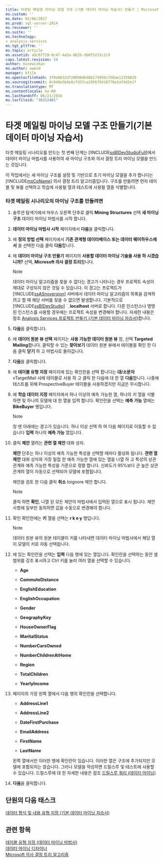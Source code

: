 ```yaml
---
title: 타겟된 메일링 마이닝 모델 구조 (기본 데이터 마이닝 자습서) 만들기 | Microsoft Docs
ms.custom: ''
ms.date: 03/06/2017
ms.prod: sql-server-2014
ms.reviewer: ''
ms.suite: ''
ms.technology:
- analysis-services
ms.tgt_pltfrm: ''
ms.topic: article
ms.assetid: a9c67f29-0c47-4a5a-862b-db0f5213c2c9
caps.latest.revision: 54
author: minewiskan
ms.author: owend
manager: kfile
ms.openlocfilehash: 3f0a8632df2009846d8b17d956c750ae12356829
ms.sourcegitcommit: 8c040e5b4e8c7d37ca295679410770a1af4d2e1f
ms.translationtype: MT
ms.contentlocale: ko-KR
ms.lasthandoff: 06/21/2018
ms.locfileid: "36312481"
---
```

# <a name="creating-a-targeted-mailing-mining-model-structure-basic-data-mining-tutorial"></a>타겟 메일링 마이닝 모델 구조 만들기(기본 데이터 마이닝 자습서)
  타겟 메일링 시나리오를 만드는 첫 번째 단계는 [!INCLUDE[ssBIDevStudioFull](../includes/ssbidevstudiofull-md.md)]에서 데이터 마이닝 마법사를 사용하여 새 마이닝 구조와 의사 결정 트리 마이닝 모델을 만드는 것입니다.  
  
 이 작업에서는 새 마이닝 구조를 설정 및 기반으로 초기 마이닝 모델을 추가 합니다는 [!INCLUDE[msCoName](../includes/msconame-md.md)] 의사 결정 트리 알고리즘입니다. 구조를 만들려면 먼저 테이블 및 뷰를 선택하고 학습에 사용될 열과 테스트에 사용될 열을 식별합니다.  
  
### <a name="to-create-a-mining-structure-for-the-targeted-mailing-scenario"></a>타겟 메일링 시나리오의 마이닝 구조를 만들려면  
  
1.  솔루션 탐색기에서 마우스 오른쪽 단추로 클릭 **Mining Structures** 선택 **새 마이닝 구조** 데이터 마이닝 마법사를 시작 합니다.  
  
2.  **데이터 마이닝 마법사 시작** 페이지에서 **다음**을 클릭합니다.  
  
3.  에 **정의 방법 선택** 페이지에서 **기존 관계형 데이터베이스 또는 데이터 웨어하우스에서** 을 선택한 다음 클릭 **다음**합니다.  
  
4.  에 **데이터 마이닝 구조 만들기** 페이지의 **사용할 데이터 마이닝 기술을 사용 하 시겠습니까?** 선택, **Microsoft 의사 결정 트리**합니다.  
  
    > [!NOTE]  
    >  데이터 마이닝 알고리즘을 찾을 수 없다는 경고가 나타나는 경우 프로젝트 속성이 제대로 구성되지 않은 것일 수 있습니다. 이 경고는 프로젝트가 [!INCLUDE[ssASnoversion](../includes/ssasnoversion-md.md)] 서버에서 데이터 마이닝 알고리즘의 목록을 검색하려고 할 때 해당 서버를 찾을 수 없으면 발생합니다. 기본적으로 [!INCLUDE[ssBIDevStudio](../includes/ssbidevstudio-md.md)] ´ ֲ **localhost** 서버로 합니다. 다른 인스턴스나 명명된 인스턴스를 사용할 경우에는 프로젝트 속성을 변경해야 합니다. 자세한 내용은 참조 [Analysis Services 프로젝트 만들기 &#40;기본 데이터 마이닝 자습서&#41;](../../2014/tutorials/creating-an-analysis-services-project-basic-data-mining-tutorial.md)합니다.  
  
5.  **다음**을 클릭합니다.  
  
6.  에 **데이터 원본 뷰 선택** 페이지는 **사용 가능한 데이터 원본 뷰** 창, 선택 **Targeted Mailing**합니다. 클릭할 수 있는 **찾아보기** 데이터 원본 뷰에서 테이블을 확인 한 다음 클릭 **닫기** 하 고 마법사로 돌아갑니다.  
  
7.  **다음**을 클릭합니다.  
  
8.  에 **테이블 유형 지정** 페이지에 있는 확인란을 선택 합니다는 **대/소문자** vTargetMail 사례 테이블로 사용 하 고 클릭 한 다음에 대 한 열 **다음**합니다. 나중에 테스트를 위해 ProspectiveBuyer 테이블을 사용하겠지만 지금은 무시합니다.  
  
9. 에 **학습 데이터 지정** 페이지에서 하나 이상의 예측 가능한 열, 하나의 키 열을 식별 하면 및 하나의 모델에 대 한 열을 입력 합니다. 확인란을 선택는 **예측 가능** 열에는 **BikeBuyer** 행입니다.  
  
    > [!NOTE]  
    >  창 맨 아래에는 경고가 있습니다. 하나 이상 선택 하 여 다음 페이지로 이동할 수 없습니다 **입력** 하나의 **예측 가능** 열입니다.  
  
10. 클릭 **제안** 열려는 **관련 열 제안** 대화 상자.  
  
     **제안** 단추는 하나 이상의 예측 가능한 특성을 선택할 때마다 활성화 됩니다. **관련 열 제안** 대화 상자와 가장 밀접 한 예측 가능한 열에 있는 열을 나열 하 고 특성의 상관 관계와 예측 가능한 특성을 기준으로 정렬 합니다. 신뢰도가 95%보다 큰 높은 상관 관계의 열이 자동으로 선택되어 모델에 포함됩니다.  
  
     제안을 검토 한 다음 클릭 **취소** toignore 제안 합니다.  
  
    > [!NOTE]  
    >  클릭 하면 **확인**, 나열 된 모든 제안이 마법사에서 입력된 열으로 표시 됩니다. 제안 사항에 일부만 동의하면 값을 수동으로 변경해야 합니다.  
  
11. 확인 확인란에는 **키** 열을 선택는 **r k e y** 행입니다.  
  
    > [!NOTE]  
    >  데이터 원본 뷰의 원본 테이블이 키를 나타내면 데이터 마이닝 마법사에서 해당 열이 모델의 키로 자동 선택됩니다.  
  
12. 에 있는 확인란을 선택는 **입력** 다음 행에 있는 열입니다. 확인란을 선택하는 동안 셀 범위를 강조 표시하고 Ctrl 키를 눌러 여러 열을 선택할 수 있습니다.  
  
    -   **Age**  
  
    -   **CommuteDistance**  
  
    -   **EnglishEducation**  
  
    -   **EnglishOccupation**  
  
    -   **Gender**  
  
    -   **GeographyKey**  
  
    -   **HouseOwnerFlag**  
  
    -   **MaritalStatus**  
  
    -   **NumberCarsOwned**  
  
    -   **NumberChildrenAtHome**  
  
    -   **Region**  
  
    -   **TotalChildren**  
  
    -   **YearlyIncome**  
  
13. 페이지의 가장 왼쪽 열에서 다음 행의 확인란을 선택합니다.  
  
    -   **AddressLine1**  
  
    -   **AddressLine2**  
  
    -   **DateFirstPurchase**  
  
    -   **EmailAddress**  
  
    -   **FirstName**  
  
    -   **LastName**  
  
     왼쪽 열에서만 이러한 행에 확인란이 있습니다. 이러한 열은 구조에 추가되지만 모델에 포함되지는 않습니다. 그러나 모델을 작성하면 드릴스루 및 테스트에 사용할 수 있습니다. 드릴스루에 대 한 자세한 내용은 참조 [드릴스루 쿼리 &#40;데이터 마이닝&#41;](../../2014/analysis-services/data-mining/drillthrough-queries-data-mining.md)  
  
14. **다음**을 클릭합니다.  
  
## <a name="next-task-in-lesson"></a>단원의 다음 태스크  
 [데이터 형식 및 내용 유형 지정 &#40;기본 데이터 마이닝 자습서&#41;](../../2014/tutorials/specifying-the-data-type-and-content-type-basic-data-mining-tutorial.md)  
  
## <a name="see-also"></a>관련 항목  
 [테이블 유형 지정 &#40;데이터 마이닝 마법사&#41;](../../2014/analysis-services/specify-table-types-data-mining-wizard.md)   
 [데이터 마이닝 디자이너](../../2014/analysis-services/data-mining/data-mining-designer.md)   
 [Microsoft 의사 결정 트리 알고리즘](../../2014/analysis-services/data-mining/microsoft-decision-trees-algorithm.md)  
  
  